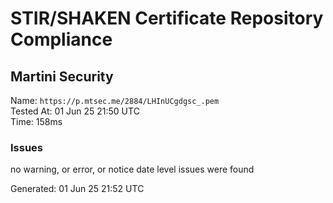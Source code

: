 # STIR/SHAKEN Certificate Repository Compliance

## Martini Security

Name: `https://p.mtsec.me/2884/LHInUCgdgsc_.pem`\
Tested At: 01 Jun 25 21:50 UTC\
Time: 158ms

### Issues

no warning, or error, or notice date level issues were found

Generated: 01 Jun 25 21:52 UTC